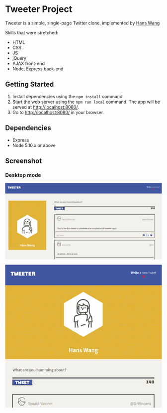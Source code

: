 # Tweeter Project

Tweeter is a simple, single-page Twitter clone, implemented by [Hans Wang](https://github.com/Hansstayhungry)

Skills that were stretched:

- HTML 
- CSS
- JS
- jQuery
- AJAX front-end 
- Node, Express back-end

## Getting Started

1. Install dependencies using the `npm install` command.
2. Start the web server using the `npm run local` command. The app will be served at <http://localhost:8080/>.
4. Go to <http://localhost:8080/> in your browser.

## Dependencies

- Express
- Node 5.10.x or above

## Screenshot

### Desktop mode

![Screenshot of desktop mode](https://github.com/Hansstayhungry/tweeter/blob/master/docs/desktop-layout.png)

![Screenshot of tablet mode](https://github.com/Hansstayhungry/tweeter/blob/master/docs/tablet-layout.png)
